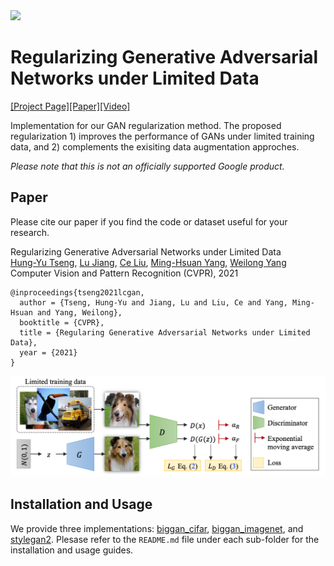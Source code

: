 <img src='imgs/teaser.png' width="800px">

# Regularizing Generative Adversarial Networks under Limited Data
[[Project Page]]()[[Paper]]()[[Video]]()

Implementation for our GAN regularization method. The proposed regularization 1)
improves the performance of GANs under limited training data, and 2) complements
the exisiting data augmentation approches.

*Please note that this is not an officially supported Google product.*

## Paper
Please cite our paper if you find the code or dataset useful for your research.

Regularizing Generative Adversarial Networks under Limited Data<br>
[Hung-Yu Tseng](https://hytseng0509.github.io/), [Lu Jiang](http://www.lujiang.info/), [Ce Liu](http://people.csail.mit.edu/celiu/), [Ming-Hsuan Yang](http://faculty.ucmerced.edu/mhyang/), [Weilong Yang](https://www.linkedin.com/in/weilongyang/)<br>
Computer Vision and Pattern Recognition (CVPR), 2021
```
@inproceedings{tseng2021lcgan,
  author = {Tseng, Hung-Yu and Jiang, Lu and Liu, Ce and Yang, Ming-Hsuan and Yang, Weilong},
  booktitle = {CVPR},
  title = {Regularing Generative Adversarial Networks under Limited Data},
  year = {2021}
}
```

<div align="center">
  <img src="imgs/framework.png" width="800px" />
</div>

## Installation and Usage

We provide three implementations: [biggan_cifar](biggan_cifar), [biggan_imagenet](biggan_imagenet), and [stylegan2](stylegan2). Plesase refer to the `README.md` file under each sub-folder for the installation and usage guides.
